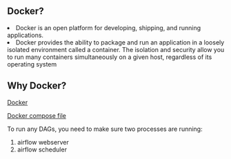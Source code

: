 ## Docker?

<li> Docker is an open platform for developing, shipping, and running applications.
<li> Docker provides the ability to package and run an application in a loosely isolated environment called a container. The isolation and security allow you to run many containers simultaneously on a given host, regardless of its operating system

## Why Docker?

[Docker](https://github.com/puckel/docker-airflow)

[Docker compose file](https://github.com/deepak6446/Data_engineering/edit/master/Airflow_Docker/)

To run any DAGs, you need to make sure two processes are running:<br>
1. airflow webserver<br>
2. airflow scheduler

